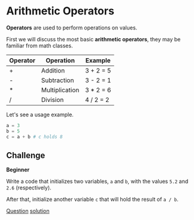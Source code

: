 # Arithmetic Operators

**Operators** are used to perform operations on values.

First we will discuss the most basic **arithmetic operators**, they may be familiar from math classes.

| Operator | Operation | Example |
|----------|-----------|---------|
| + | Addition | 3 + 2 = 5 |
| - | Subtraction | 3 - 2 = 1 |
| * | Multiplication | 3 * 2 = 6 |
| / | Division | 4 / 2 = 2 |

Let's see a usage example.

```python
a = 3
b = 5
c = a + b # c holds 8
```

## Challenge

**Beginner**

Write a code that initializes two variables, `a` and `b`, with the values `5.2` and `2.6` (respectively).

After that, initialize another variable `c` that will hold the result of `a / b`.  

[Question](q.py) [solution](solution.py)